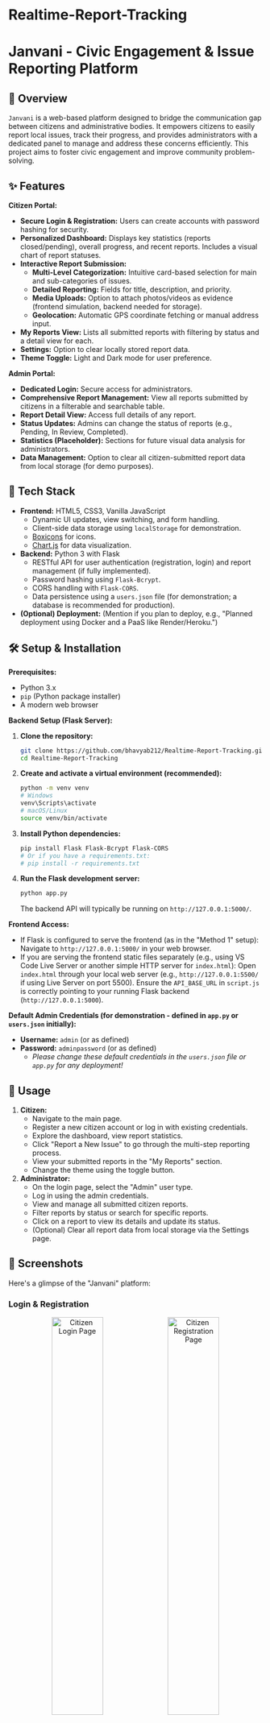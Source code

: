 # Realtime-Report-Tracking
# Janvani - Civic Engagement & Issue Reporting Platform

## 🌟 Overview

`Janvani` is a web-based platform designed to bridge the communication gap between citizens and administrative bodies. It empowers citizens to easily report local issues, track their progress, and provides administrators with a dedicated panel to manage and address these concerns efficiently. This project aims to foster civic engagement and improve community problem-solving.

## ✨ Features

**Citizen Portal:**
*   **Secure Login & Registration:** Users can create accounts with password hashing for security.
*   **Personalized Dashboard:** Displays key statistics (reports closed/pending), overall progress, and recent reports. Includes a visual chart of report statuses.
*   **Interactive Report Submission:**
    *   **Multi-Level Categorization:** Intuitive card-based selection for main and sub-categories of issues.
    *   **Detailed Reporting:** Fields for title, description, and priority.
    *   **Media Uploads:** Option to attach photos/videos as evidence (frontend simulation, backend needed for storage).
    *   **Geolocation:** Automatic GPS coordinate fetching or manual address input.
*   **My Reports View:** Lists all submitted reports with filtering by status and a detail view for each.
*   **Settings:** Option to clear locally stored report data.
*   **Theme Toggle:** Light and Dark mode for user preference.

**Admin Portal:**
*   **Dedicated Login:** Secure access for administrators.
*   **Comprehensive Report Management:** View all reports submitted by citizens in a filterable and searchable table.
*   **Report Detail View:** Access full details of any report.
*   **Status Updates:** Admins can change the status of reports (e.g., Pending, In Review, Completed).
*   **Statistics (Placeholder):** Sections for future visual data analysis for administrators.
*   **Data Management:** Option to clear all citizen-submitted report data from local storage (for demo purposes).

## 🚀 Tech Stack

*   **Frontend:** HTML5, CSS3, Vanilla JavaScript
    *   Dynamic UI updates, view switching, and form handling.
    *   Client-side data storage using `localStorage` for demonstration.
    *   [Boxicons](https://boxicons.com/) for icons.
    *   [Chart.js](https://www.chartjs.org/) for data visualization.
*   **Backend:** Python 3 with Flask
    *   RESTful API for user authentication (registration, login) and report management (if fully implemented).
    *   Password hashing using `Flask-Bcrypt`.
    *   CORS handling with `Flask-CORS`.
    *   Data persistence using a `users.json` file (for demonstration; a database is recommended for production).
*   **(Optional) Deployment:** (Mention if you plan to deploy, e.g., "Planned deployment using Docker and a PaaS like Render/Heroku.")

## 🛠️ Setup & Installation

**Prerequisites:**
*   Python 3.x
*   `pip` (Python package installer)
*   A modern web browser

**Backend Setup (Flask Server):**

1.  **Clone the repository:**
    ```bash
    git clone https://github.com/bhavyab212/Realtime-Report-Tracking.git
    cd Realtime-Report-Tracking
    ```
2.  **Create and activate a virtual environment (recommended):**
    ```bash
    python -m venv venv
    # Windows
    venv\Scripts\activate
    # macOS/Linux
    source venv/bin/activate
    ```
3.  **Install Python dependencies:**
    ```bash
    pip install Flask Flask-Bcrypt Flask-CORS
    # Or if you have a requirements.txt:
    # pip install -r requirements.txt
    ```
4.  **Run the Flask development server:**
    ```bash
    python app.py
    ```
    The backend API will typically be running on `http://127.0.0.1:5000/`.

**Frontend Access:**

*   If Flask is configured to serve the frontend (as in the "Method 1" setup):
    Navigate to `http://127.0.0.1:5000/` in your web browser.
*   If you are serving the frontend static files separately (e.g., using VS Code Live Server or another simple HTTP server for `index.html`):
    Open `index.html` through your local web server (e.g., `http://127.0.0.1:5500/` if using Live Server on port 5500). Ensure the `API_BASE_URL` in `script.js` is correctly pointing to your running Flask backend (`http://127.0.0.1:5000`).

**Default Admin Credentials (for demonstration - defined in `app.py` or `users.json` initially):**
*   **Username:** `admin` (or as defined)
*   **Password:** `adminpassword` (or as defined)
    *   *Please change these default credentials in the `users.json` file or `app.py` for any deployment!*

## 📖 Usage

1.  **Citizen:**
    *   Navigate to the main page.
    *   Register a new citizen account or log in with existing credentials.
    *   Explore the dashboard, view report statistics.
    *   Click "Report a New Issue" to go through the multi-step reporting process.
    *   View your submitted reports in the "My Reports" section.
    *   Change the theme using the toggle button.
2.  **Administrator:**
    *   On the login page, select the "Admin" user type.
    *   Log in using the admin credentials.
    *   View and manage all submitted citizen reports.
    *   Filter reports by status or search for specific reports.
    *   Click on a report to view its details and update its status.
    *   (Optional) Clear all report data from local storage via the Settings page.

## 📸 Screenshots

Here's a glimpse of the "Janvani" platform:

### Login & Registration
<p align="center">
  <img src="./Project_images/Janvani/Login_page/citizen_login.png" alt="Citizen Login Page" width="45%">
  <img src="./Project_images/Janvani/Login_page/citizen_registration.png" alt="Citizen Registration Page" width="45%">
  <br>
  <img src="./Project_images/Janvani/Login_page/admin_login.png" alt="Admin Login Page" width="45%">
</p>
*Caption: Secure and distinct login/registration flows for citizens and administrators.*

---

### Citizen Dashboard & Reporting
<p align="center">
  <img src="./Project_images/Janvani/Citizen_Dashboard/dashboard.png" alt="Citizen Dashboard Overview" width="30%">
  <img src="./Project_images/Janvani/Citizen_Dashboard/reports.png" alt="Citizen My Reports List" width="30%">
  <img src="./Project_images/Janvani/Citizen_Dashboard/report_details.png" alt="Citizen Report Detail View" width="30%">
  <br>
  <img src="./Project_images/Janvani/Citizen_Dashboard/select_catagory.png" alt="Report Issue - Category Selection" width="30%">
  <img src="./Project_images/Janvani/Citizen_Dashboard/select_subcat1.png" alt="Report Issue - Subcategory Selection 1" width="30%">
  <img src="./Project_images/Janvani/Citizen_Dashboard/select_subcat2.png" alt="Report Issue - Subcategory Selection 2" width="30%">
  <br>
  <img src="./Project_images/Janvani/Citizen_Dashboard/submit_report.png" alt="Report Issue - Details Form" width="30%">
  <img src="./Project_images/Janvani/Citizen_Dashboard/progress.png" alt="Citizen Progress View" width="30%">
  <img src="./Project_images/Janvani/Citizen_Dashboard/report_status.png" alt="Citizen Report Status Example" width="30%">
</p>
*Caption: Citizens have a personalized dashboard to report issues through a guided multi-level category selection, upload evidence, specify location, and track the status of their submissions.*

---

### Admin Dashboard
<p align="center">
  <img src="./Project_images/Janvani/Admin_Dashboard/admin_all_reports.png" alt="Admin All Reports View" width="45%"> <!-- Assumed filename -->
  <img src="./Project_images/Janvani/Admin_Dashboard/admin_report_detail.png" alt="Admin Report Detail with Status Update" width="45%"> <!-- Assumed filename -->
  <br>
  <img src="./Project_images/Janvani/Admin_Dashboard/statistics.png" alt="Admin Statistics View" width="45%">
</p>
*Caption: Administrators have a comprehensive panel to view all citizen reports, filter them, inspect details, update statuses, and view overall statistics.*

##  Future Development

*   **Full Backend Integration:** Migrate report data storage from `localStorage` to a robust database (e.g., PostgreSQL, SQLite) managed by the Flask backend.
*   **Real-time Notifications:** Implement notifications for citizens when their report status is updated by an admin.
*   **Admin User Management:** Allow super-admins to create and manage other admin accounts.
*   **Advanced Analytics:** More detailed charts and statistics for administrators.
*   **File Storage:** Implement proper server-side storage for uploaded images/videos.
*   **User Profile Management:** Allow users to update their profile information and change passwords.
*   **Deployment:** Deploy the application to a cloud platform for public access.

## 🤝 Contributing

Contributions, issues, and feature requests are welcome! Feel free to check [issues page](https://github.com/bhavyab212/Realtime-Report-Tracking/issues).

This will give visitors to your GitHub page a good understanding of what your project is about and how to get it running. Good luck!
